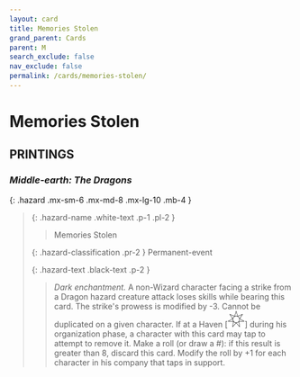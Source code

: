 ```yaml
---
layout: card
title: Memories Stolen
grand_parent: Cards
parent: M
search_exclude: false
nav_exclude: false
permalink: /cards/memories-stolen/
---
```


# Memories Stolen


## PRINTINGS


### _Middle-earth: The Dragons_

{: .hazard .mx-sm-6 .mx-md-8 .mx-lg-10 .mb-4 }
> {: .hazard-name .white-text .p-1 .pl-2 }
> > <div class="hazard-mp"></div>
> > <div class="card-name">Memories Stolen</div>
>
> {: .hazard-classification .pr-2 }
> Permanent-event
>
> {: .hazard-text .black-text .p-2 }
> > _Dark enchantment._ A non-Wizard character facing a strike from a Dragon hazard creature attack loses skills while bearing this card. The strike's prowess is modified by -3. Cannot be duplicated on a given character. If at a Haven <nobr>[<img src="/assets/images/free-haven.svg">]</nobr> during his organization phase, a character with this card may tap to attempt to remove it. Make a roll (or draw a #): if this result is greater than 8, discard this card. Modify the roll by +1 for each character in his company that taps in support. 
>


